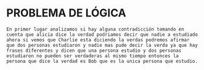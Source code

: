 # PROBLEMA DE LÓGICA

    En primer lugar analizamos si hay alguna contradicción tomando en cuenta que alicia dice la verdad podriamos decir que nadie a estudiado ahora si vemos que Charlie esta diciendo la verdas podremos afirmar que dos personas estudiaron y nadie mas pude decir la verda ya que hay frases diferentes y dicen que una persona estudio y dos personas estudiaron no pueden ser verdaderas al mismo tiempo entonces la persona que dice la verdad es Bob que es la unica persona que estudio.
